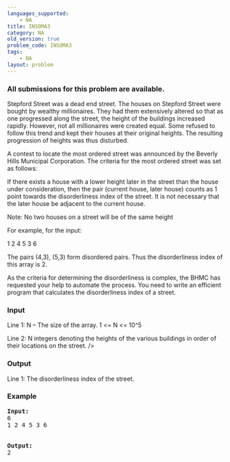 ```yaml
---
languages_supported:
    - NA
title: INSOMA3
category: NA
old_version: true
problem_code: INSOMA3
tags:
    - NA
layout: problem
---
```

###  All submissions for this problem are available. 

Stepford Street was a dead end street. The houses on Stepford Street were bought by wealthy millionaires. They had them extensively altered so that as one progressed along the street, the height of the buildings increased rapidly. However, not all millionaires were created equal. Some refused to follow this trend and kept their houses at their original heights. The resulting progression of heights was thus disturbed.

A contest to locate the most ordered street was announced by the Beverly Hills Municipal Corporation. The criteria for the most ordered street was set as follows:

If there exists a house with a lower height later in the street than the house under consideration, then the pair (current house, later house) counts as 1 point towards the disorderliness index of the street. It is not necessary that the later house be adjacent to the current house.

Note: No two houses on a street will be of the same height

For example, for the input:

1 2 4 5 3 6

The pairs (4,3), (5,3) form disordered pairs. Thus the disorderliness index of this array is 2.

As the criteria for determining the disorderliness is complex, the BHMC has requested your help to automate the process. You need to write an efficient program that calculates the disorderliness index of a street.

### Input

Line 1: N – The size of the array. 1 <= N <= 10^5

Line 2: N integers denoting the heights of the various buildings in order of their locations on the street. />

### Output

Line 1: The disorderliness index of the street.

### Example

<pre>
<b>Input:</b>
6
1 2 4 5 3 6


<b>Output:</b>
2
</pre>